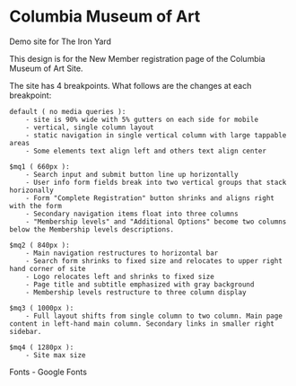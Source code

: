 Columbia Museum of Art
======================

Demo site for The Iron Yard


This design is for the New Member registration page of the Columbia Museum of Art Site.

The site has 4 breakpoints. What follows are the changes at each breakpoint:

    default ( no media queries ):
        - site is 90% wide with 5% gutters on each side for mobile
        - vertical, single column layout
        - static navigation in single vertical column with large tappable areas
        - Some elements text align left and others text align center

    $mq1 ( 660px ):
        - Search input and submit button line up horizontally
        - User info form fields break into two vertical groups that stack horizonally
        - Form "Complete Registration" button shrinks and aligns right with the form
        - Secondary navigation items float into three columns
        - "Membership levels" and "Additional Options" become two columns below the Membership levels descriptions.

    $mq2 ( 840px ):
        - Main navigation restructures to horizontal bar
        - Search form shrinks to fixed size and relocates to upper right hand corner of site
        - Logo relocates left and shrinks to fixed size
        - Page title and subtitle emphasized with gray background
        - Membership levels restructure to three column display

    $mq3 ( 1000px ):
        - Full layout shifts from single column to two column. Main page content in left-hand main column. Secondary links in smaller right sidebar.

    $mq4 ( 1280px ):
        - Site max size

Fonts - Google Fonts
    <link href='http://fonts.googleapis.com/css?family=Tinos:400,700,400italic|Merriweather+Sans:800,400italic,400' rel='stylesheet' type='text/css'>